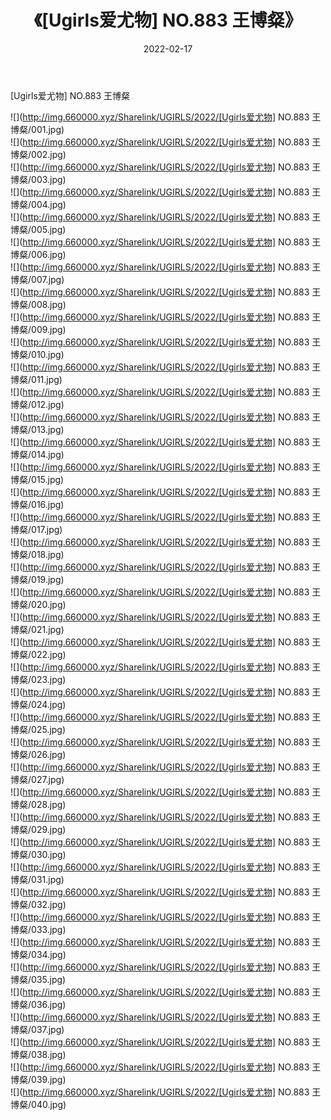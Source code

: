 ﻿---
layout: post
title:  《[Ugirls爱尤物] NO.883 王博粲》
date:   2022-02-17
img: http://img.660000.xyz/Sharelink/UGIRLS/2022/[Ugirls爱尤物] NO.883 王博粲/000.jpg
categories: [美女, 清纯, 唯美]
---

[Ugirls爱尤物] NO.883 王博粲

 ![](http://img.660000.xyz/Sharelink/UGIRLS/2022/[Ugirls爱尤物] NO.883 王博粲/001.jpg) <br>![](http://img.660000.xyz/Sharelink/UGIRLS/2022/[Ugirls爱尤物] NO.883 王博粲/002.jpg) <br>![](http://img.660000.xyz/Sharelink/UGIRLS/2022/[Ugirls爱尤物] NO.883 王博粲/003.jpg) <br>![](http://img.660000.xyz/Sharelink/UGIRLS/2022/[Ugirls爱尤物] NO.883 王博粲/004.jpg) <br>![](http://img.660000.xyz/Sharelink/UGIRLS/2022/[Ugirls爱尤物] NO.883 王博粲/005.jpg) <br>![](http://img.660000.xyz/Sharelink/UGIRLS/2022/[Ugirls爱尤物] NO.883 王博粲/006.jpg) <br>![](http://img.660000.xyz/Sharelink/UGIRLS/2022/[Ugirls爱尤物] NO.883 王博粲/007.jpg) <br>![](http://img.660000.xyz/Sharelink/UGIRLS/2022/[Ugirls爱尤物] NO.883 王博粲/008.jpg) <br>![](http://img.660000.xyz/Sharelink/UGIRLS/2022/[Ugirls爱尤物] NO.883 王博粲/009.jpg) <br>![](http://img.660000.xyz/Sharelink/UGIRLS/2022/[Ugirls爱尤物] NO.883 王博粲/010.jpg) <br>![](http://img.660000.xyz/Sharelink/UGIRLS/2022/[Ugirls爱尤物] NO.883 王博粲/011.jpg) <br>![](http://img.660000.xyz/Sharelink/UGIRLS/2022/[Ugirls爱尤物] NO.883 王博粲/012.jpg) <br>![](http://img.660000.xyz/Sharelink/UGIRLS/2022/[Ugirls爱尤物] NO.883 王博粲/013.jpg) <br>![](http://img.660000.xyz/Sharelink/UGIRLS/2022/[Ugirls爱尤物] NO.883 王博粲/014.jpg) <br>![](http://img.660000.xyz/Sharelink/UGIRLS/2022/[Ugirls爱尤物] NO.883 王博粲/015.jpg) <br>![](http://img.660000.xyz/Sharelink/UGIRLS/2022/[Ugirls爱尤物] NO.883 王博粲/016.jpg) <br>![](http://img.660000.xyz/Sharelink/UGIRLS/2022/[Ugirls爱尤物] NO.883 王博粲/017.jpg) <br>![](http://img.660000.xyz/Sharelink/UGIRLS/2022/[Ugirls爱尤物] NO.883 王博粲/018.jpg) <br>![](http://img.660000.xyz/Sharelink/UGIRLS/2022/[Ugirls爱尤物] NO.883 王博粲/019.jpg) <br>![](http://img.660000.xyz/Sharelink/UGIRLS/2022/[Ugirls爱尤物] NO.883 王博粲/020.jpg) <br>![](http://img.660000.xyz/Sharelink/UGIRLS/2022/[Ugirls爱尤物] NO.883 王博粲/021.jpg) <br>![](http://img.660000.xyz/Sharelink/UGIRLS/2022/[Ugirls爱尤物] NO.883 王博粲/022.jpg) <br>![](http://img.660000.xyz/Sharelink/UGIRLS/2022/[Ugirls爱尤物] NO.883 王博粲/023.jpg) <br>![](http://img.660000.xyz/Sharelink/UGIRLS/2022/[Ugirls爱尤物] NO.883 王博粲/024.jpg) <br>![](http://img.660000.xyz/Sharelink/UGIRLS/2022/[Ugirls爱尤物] NO.883 王博粲/025.jpg) <br>![](http://img.660000.xyz/Sharelink/UGIRLS/2022/[Ugirls爱尤物] NO.883 王博粲/026.jpg) <br>![](http://img.660000.xyz/Sharelink/UGIRLS/2022/[Ugirls爱尤物] NO.883 王博粲/027.jpg) <br>![](http://img.660000.xyz/Sharelink/UGIRLS/2022/[Ugirls爱尤物] NO.883 王博粲/028.jpg) <br>![](http://img.660000.xyz/Sharelink/UGIRLS/2022/[Ugirls爱尤物] NO.883 王博粲/029.jpg) <br>![](http://img.660000.xyz/Sharelink/UGIRLS/2022/[Ugirls爱尤物] NO.883 王博粲/030.jpg) <br>![](http://img.660000.xyz/Sharelink/UGIRLS/2022/[Ugirls爱尤物] NO.883 王博粲/031.jpg) <br>![](http://img.660000.xyz/Sharelink/UGIRLS/2022/[Ugirls爱尤物] NO.883 王博粲/032.jpg) <br>![](http://img.660000.xyz/Sharelink/UGIRLS/2022/[Ugirls爱尤物] NO.883 王博粲/033.jpg) <br>![](http://img.660000.xyz/Sharelink/UGIRLS/2022/[Ugirls爱尤物] NO.883 王博粲/034.jpg) <br>![](http://img.660000.xyz/Sharelink/UGIRLS/2022/[Ugirls爱尤物] NO.883 王博粲/035.jpg) <br>![](http://img.660000.xyz/Sharelink/UGIRLS/2022/[Ugirls爱尤物] NO.883 王博粲/036.jpg) <br>![](http://img.660000.xyz/Sharelink/UGIRLS/2022/[Ugirls爱尤物] NO.883 王博粲/037.jpg) <br>![](http://img.660000.xyz/Sharelink/UGIRLS/2022/[Ugirls爱尤物] NO.883 王博粲/038.jpg) <br>![](http://img.660000.xyz/Sharelink/UGIRLS/2022/[Ugirls爱尤物] NO.883 王博粲/039.jpg) <br>![](http://img.660000.xyz/Sharelink/UGIRLS/2022/[Ugirls爱尤物] NO.883 王博粲/040.jpg) <br>